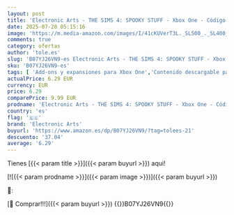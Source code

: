 ```yaml
---
layout: post
title: 'Electronic Arts - THE SIMS 4: SPOOKY STUFF - Xbox One - Código de descarga'
date: 2025-07-28 05:15:16
image: 'https://m.media-amazon.com/images/I/41cKUVerT3L._SL500_._SL400_.jpg'
comments: true
category: ofertas
author: 'tole.es'
slug: 'B07YJ26VN9-es Electronic Arts - THE SIMS 4: SPOOKY STUFF - Xbox One -...'
sku: 'B07YJ26VN9-es'
tags: [ 'Add-ons y expansiones para Xbox One','Contenido descargable para Xbox One','Hardware y juegos para Xbox One','Videojuegos','electronic arts','xbox','🇪🇸', ]
actualPrice: 6.29 EUR
currency: EUR
price: 6.29
comparePrice: 9.99 EUR
prodname: 'Electronic Arts - THE SIMS 4: SPOOKY STUFF - Xbox One - Código de descarga'
country: 'es'
flag: '🇪🇸'
brand: 'Electronic Arts'
buyurl: 'https://www.amazon.es/dp/B07YJ26VN9/?tag=tolees-21'
descuento: '37.04'
average: '6.29'
---
```


Tienes [{{< param title >}}]({{< param buyurl >}}) aqui!

[![{{< param prodname >}}]({{< param image >}})]({{< param buyurl >}})

🔎:


[🛒 Comprar!!!]({{< param buyurl >}})
{{<world>}}B07YJ26VN9{{</world>}}
